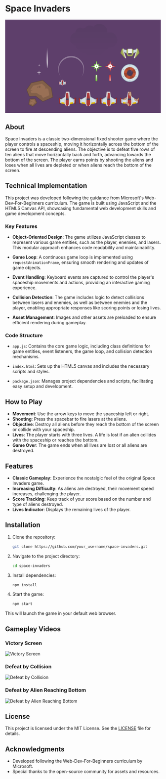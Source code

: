 # Space Invaders

![Game Screenshot](spaceArt/spaceArt.svg)

## About

Space Invaders is a classic two-dimensional fixed shooter game where the player controls a spaceship, moving it horizontally across the bottom of the screen to fire at descending aliens. The objective is to defeat five rows of ten aliens that move horizontally back and forth, advancing towards the bottom of the screen. The player earns points by shooting the aliens and loses when all lives are depleted or when aliens reach the bottom of the screen.

## Technical Implementation

This project was developed following the guidance from Microsoft's Web-Dev-For-Beginners curriculum. The game is built using JavaScript and the HTML5 Canvas API, showcasing fundamental web development skills and game development concepts.

### Key Features

- **Object-Oriented Design**: The game utilizes JavaScript classes to represent various game entities, such as the player, enemies, and lasers. This modular approach enhances code readability and maintainability.

- **Game Loop**: A continuous game loop is implemented using `requestAnimationFrame`, ensuring smooth rendering and updates of game objects.

- **Event Handling**: Keyboard events are captured to control the player's spaceship movements and actions, providing an interactive gaming experience.

- **Collision Detection**: The game includes logic to detect collisions between lasers and enemies, as well as between enemies and the player, enabling appropriate responses like scoring points or losing lives.

- **Asset Management**: Images and other assets are preloaded to ensure efficient rendering during gameplay.

### Code Structure

- `app.js`: Contains the core game logic, including class definitions for game entities, event listeners, the game loop, and collision detection mechanisms.

- `index.html`: Sets up the HTML5 canvas and includes the necessary scripts and styles.

- `package.json`: Manages project dependencies and scripts, facilitating easy setup and development.

## How to Play

- **Movement**: Use the arrow keys to move the spaceship left or right.
- **Shooting**: Press the spacebar to fire lasers at the aliens.
- **Objective**: Destroy all aliens before they reach the bottom of the screen or collide with your spaceship.
- **Lives**: The player starts with three lives. A life is lost if an alien collides with the spaceship or reaches the bottom.
- **Game Over**: The game ends when all lives are lost or all aliens are destroyed.

## Features

- **Classic Gameplay**: Experience the nostalgic feel of the original Space Invaders game.
- **Increasing Difficulty**: As aliens are destroyed, their movement speed increases, challenging the player.
- **Score Tracking**: Keep track of your score based on the number and type of aliens destroyed.
- **Lives Indicator**: Displays the remaining lives of the player.

## Installation

1. Clone the repository:
   ```bash
   git clone https://github.com/your_username/space-invaders.git
2. Navigate to the project directory:
    ```bash
    cd space-invaders
3. Install dependencies:
    ```bash
    npm install
4. Start the game:
    ```bash
    npm start
This will launch the game in your default web browser.

## Gameplay Videos

### Victory Screen

![Victory Screen](external_resources/VictoryScreen-ezgif.com-video-to-gif-converter.gif)

### Defeat by Collision

![Defeat by Collision](external_resources/DefeatbyCollision-ezgif.com-video-to-gif-converter.gif)

### Defeat by Alien Reaching Bottom

![Defeat by Alien Reaching Bottom](external_resources/DefeatbyAlienReachingBottom-ezgif.com-video-to-gif-converter.gif)

## License
This project is licensed under the MIT License. See the [LICENSE](LICENSE) file for details.

## Acknowledgments
- Developed following the Web-Dev-For-Beginners curriculum by Microsoft.
- Special thanks to the open-source community for assets and resources.
